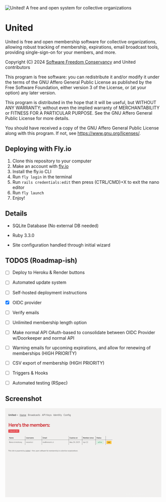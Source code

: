 <img src="https://codeberg.org/reesericci/united/media/branch/main/United.png" alt="United! A free and open system for collective organizations" width="674">

# United

United is free and open membership software for collective organizations, allowing robust tracking of membership, expirations, email broadcast tools, providing single-sign-on for your members, and more.

Copyright (C) 2024 [Software Freedom Conservancy](https://sfconservancy.org/assignment/90c1485a-f5ca-4b6c-ba1a-fded83d87cf3/) and United contributors

This program is free software: you can redistribute it and/or modify it under the terms of the GNU Affero General Public License as published by the Free Software Foundation, either version 3 of the License, or (at your option) any later version.

This program is distributed in the hope that it will be useful, but WITHOUT ANY WARRANTY; without even the implied warranty of MERCHANTABILITY or FITNESS FOR A PARTICULAR PURPOSE. See the GNU Affero General Public License for more details.

You should have received a copy of the GNU Affero General Public License along with this program. If not, see https://www.gnu.org/licenses/.

## Deploying with Fly.io

1. Clone this repository to your computer
2. Make an account with [fly.io](https://fly.io)
3. Install the fly.io CLI
4. Run `fly login` in the terminal
5. Run `rails credentials:edit` then press (CTRL/CMD)+X to exit the nano editor
6. Run `fly launch`
7. Enjoy!

## Details

- SQLite Database (No external DB needed)

- Ruby 3.3.0

- Site configuration handled through initial wizard


## TODOS (Roadmap-ish)

- [ ] Deploy to Heroku & Render buttons

- [ ] Automated update system

- [ ] Self-hosted deployment instructions

- [X] OIDC provider

- [ ] Verify emails

- [ ] Unlimited membership length option

- [ ] Make normal API OAuth-based to consolidate between OIDC Provider w/Doorkeeper and normal API

- [ ] Warning emails for upcoming expirations, and allow for renewing of memberships (HIGH PRIORITY)

- [ ] CSV export of membership (HIGH PRIORITY)

- [ ] Triggers & Hooks

- [ ] Automated testing (RSpec)

## Screenshot

![Screenshot of the United dashboard](screenshot.png)